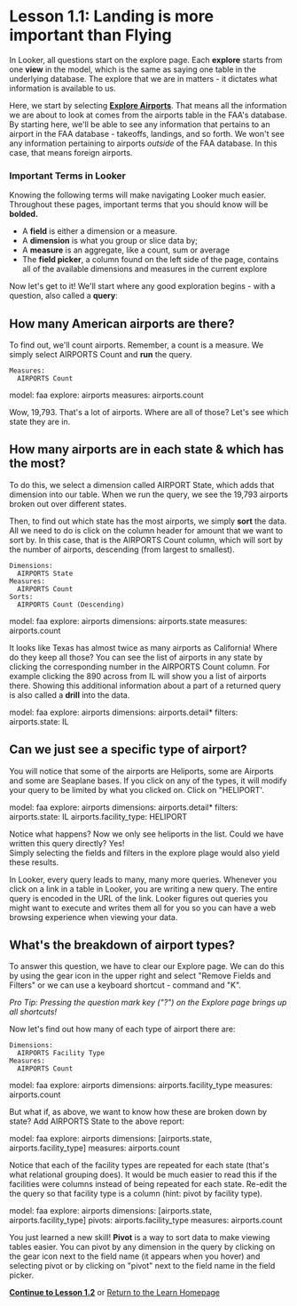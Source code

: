 # Lesson 1.1: Landing is more important than Flying

In Looker, all questions start on the explore page. Each **explore** starts from one **view** in the model, which is the same as saying one table in the underlying database. The explore that we are in matters - it dictates what information is available to us. 

Here, we start by selecting **[Explore Airports](/explore/faa/airports)**. That means all the information we are about to look at comes from the airports table in the FAA's database. By starting here, we'll be able to see any information that pertains to an airport in the FAA database - takeoffs, landings, and so forth. We won't see any information pertaining to airports *outside* of the FAA database. In this case, that means foreign airports. 

### Important Terms in Looker
Knowing the following terms will make navigating Looker much easier. Throughout these pages, important terms that you should know will be **bolded.**

- A **field** is either a dimension or a measure.
- A **dimension** is what you group or slice data by; 
- A **measure** is an aggregate, like a count, sum or average
- The **field picker**, a column found on the left side of the page, contains all of the available dimensions and measures in the current explore

Now let's get to it! We'll start where any good exploration begins - with a question, also called a **query**:
<br />

## How many American airports are there?

To find out, we'll count airports. Remember, a count is a measure. We simply select AIRPORTS Count and **run** the query.

    Measures:  
      AIRPORTS Count


<look height="75">
  model: faa
  explore: airports
  measures: airports.count
</look>

Wow, 19,793.  That's a lot of airports.  Where are all of those?  Let's see which state they are in.  

## How many airports are in each state & which has the most? 

To do this, we select a dimension called AIRPORT State, which adds that dimension into our table. When we run the query, we see the 19,793 airports broken out over different states.

Then, to find out which state has the most airports, we simply **sort** the data. All we need to do is click on the column header for amount that we want to sort by. In this case, that is the AIRPORTS Count column, which will sort by the number of airports, descending (from largest to smallest).

    Dimensions: 
      AIRPORTS State
    Measures: 
      AIRPORTS Count  
    Sorts: 
      AIRPORTS Count (Descending)
 

<look height="200">
  model: faa
  explore: airports
  dimensions: airports.state
  measures: airports.count
</look>


It looks like Texas has almost twice as many airports as California! Where do they keep all those?  You can see the list of airports in any state by clicking the corresponding number in the AIRPORTS Count column. For example clicking the 890 across from IL will show you a list of airports there. Showing this additional information about a part of a returned query is also called a **drill** into the data.


<look height="200" width="100%">
  model: faa
  explore: airports
  dimensions: airports.detail*
  filters:
    airports.state: IL
</look>

## Can we just see a specific type of airport?

You will notice that some of the airports are Heliports, some are Airports and some are Seaplane bases.  If you click on any of the types,  it will modify your query to be limited by what you clicked on.  Click on "HELIPORT'.  
 
<look height="200" width="100%">
  model: faa
  explore: airports
  dimensions: airports.detail*
  filters:
    airports.state: IL
    airports.facility_type: HELIPORT
</look>


Notice what happens? Now we only see heliports in the list.   Could we have written this query directly?  Yes!  
Simply selecting the fields and filters in the explore plage would also yield these results.

In Looker, every query leads to many, many more queries. Whenever you click on a link in a table in Looker, you are writing a new query.  The entire query is encoded in the URL of the link.  Looker figures out queries you might want to execute and writes them all for you so you can have a web browsing experience when viewing your data.

## What's the breakdown of airport types?

To answer this question, we have to clear our Explore page. We can do this by using the gear icon in the upper right and select "Remove Fields and Filters" or we can use a keyboard shortcut - command and "K". 

*Pro Tip: Pressing the question mark key ("?") on the Explore page brings up all shortcuts!* 

Now let's find out how many of each type of airport there are:

    Dimensions: 
      AIRPORTS Facility Type
    Measures: 
      AIRPORTS Count
 

<look height="200" width="100%">
  model: faa
  explore: airports
  dimensions: airports.facility_type
  measures: airports.count
</look>

But what if, as above, we want to know how these are broken down by state? Add AIRPORTS State to the above report:

<look height="200" width="100%">
  model: faa
  explore: airports
  dimensions: [airports.state, airports.facility_type]
  measures: airports.count
</look>

Notice that each of the facility types are repeated for each state (that's what relational grouping does).  It would be much easier to read this if the facilities were columns instead of being repeated for each state. Re-edit the the query so that facility type is a column (hint: pivot by facility type).  

<look height="300" width="100%">
  model: faa
  explore: airports
  dimensions: [airports.state, airports.facility_type]
  pivots: airports.facility_type
  measures: airports.count
</look>



You just learned a new skill! **Pivot** is a way to sort data to make viewing tables easier. You can pivot by any dimension in the query by clicking on the gear icon next to the field name (it appears when you hover) and selecting pivot or by clicking on "pivot" next to the field name in the field picker.


 [**Continue to Lesson 1.2**](001_fly_away_home.md) or [Return to the Learn Homepage](/stories/lookml_design_patterns/000_index.md)